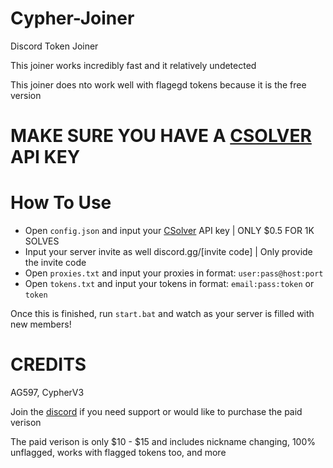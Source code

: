 # Cypher-Joiner
Discord Token Joiner

This joiner works incredibly fast and it relatively undetected 

This joiner does nto work well with flagegd tokens because it is the free version

# MAKE SURE YOU HAVE A [CSOLVER](https://csolver.xyz) API KEY

# How To Use

- Open `config.json` and input your [CSolver](https://CSolver.xyz) API key | ONLY $0.5 FOR 1K SOLVES 
- Input your server invite as well discord.gg/[invite code] | Only provide the invite code
- Open `proxies.txt` and input your proxies in format: `user:pass@host:port`
- Open `tokens.txt` and input your tokens in format: `email:pass:token` or `token`

Once this is finished, run `start.bat` and watch as your server is filled with new members!

# CREDITS

AG597, CypherV3

Join the [discord](https://https://discord.gg/CwTZsFSWJR) if you need support or would like to purchase the paid verison

The paid verison is only $10 - $15 and includes nickname changing, 100% unflagged, works with flagged tokens too, and more
